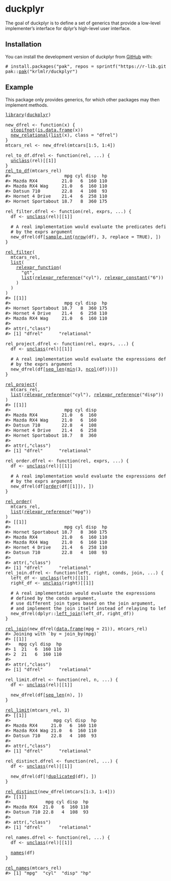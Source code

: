 <!-- README.md is generated from README.Rmd. Please edit that file -->

# duckplyr

<!-- badges: start -->

<!-- badges: end -->

The goal of duckplyr is to define a set of generics that provide a low-level implementer’s interface for dplyr’s high-level user interface.

## Installation

You can install the development version of duckplyr from [GitHub](https://github.com/) with:

<pre class='chroma'>
<span><span class='c'># install.packages("pak", repos = sprintf("https://r-lib.github.io/p/pak/stable/%s/%s/%s", .Platform$pkgType, R.Version()$os, R.Version()$arch))</span></span>
<span><span class='nf'>pak</span><span class='nf'>::</span><span class='nf'><a href='http://pak.r-lib.org/reference/pak.html'>pak</a></span><span class='o'>(</span><span class='s'>"krlmlr/duckplyr"</span><span class='o'>)</span></span></pre>

## Example

This package only provides generics, for which other packages may then implement methods.

<pre class='chroma'>
<span><span class='kr'><a href='https://rdrr.io/r/base/library.html'>library</a></span><span class='o'>(</span><span class='nv'><a href='https://github.com/krlmlr/duckplyr'>duckplyr</a></span><span class='o'>)</span></span>
<span></span>
<span><span class='nv'>new_dfrel</span> <span class='o'>&lt;-</span> <span class='kr'>function</span><span class='o'>(</span><span class='nv'>x</span><span class='o'>)</span> <span class='o'>{</span></span>
<span>  <span class='nf'><a href='https://rdrr.io/r/base/stopifnot.html'>stopifnot</a></span><span class='o'>(</span><span class='nf'><a href='https://rdrr.io/r/base/as.data.frame.html'>is.data.frame</a></span><span class='o'>(</span><span class='nv'>x</span><span class='o'>)</span><span class='o'>)</span></span>
<span>  <span class='nf'><a href='https://krlmlr.github.io/duckplyr/reference/relational.html'>new_relational</a></span><span class='o'>(</span><span class='nf'><a href='https://rdrr.io/r/base/list.html'>list</a></span><span class='o'>(</span><span class='nv'>x</span><span class='o'>)</span>, class <span class='o'>=</span> <span class='s'>"dfrel"</span><span class='o'>)</span></span>
<span><span class='o'>}</span></span>
<span><span class='nv'>mtcars_rel</span> <span class='o'>&lt;-</span> <span class='nf'>new_dfrel</span><span class='o'>(</span><span class='nv'>mtcars</span><span class='o'>[</span><span class='m'>1</span><span class='o'>:</span><span class='m'>5</span>, <span class='m'>1</span><span class='o'>:</span><span class='m'>4</span><span class='o'>]</span><span class='o'>)</span></span>
<span></span>
<span><span class='nv'>rel_to_df.dfrel</span> <span class='o'>&lt;-</span> <span class='kr'>function</span><span class='o'>(</span><span class='nv'>rel</span>, <span class='nv'>...</span><span class='o'>)</span> <span class='o'>{</span></span>
<span>  <span class='nf'><a href='https://rdrr.io/r/base/class.html'>unclass</a></span><span class='o'>(</span><span class='nv'>rel</span><span class='o'>)</span><span class='o'>[[</span><span class='m'>1</span><span class='o'>]</span><span class='o'>]</span></span>
<span><span class='o'>}</span></span>
<span><span class='nf'><a href='https://krlmlr.github.io/duckplyr/reference/relational.html'>rel_to_df</a></span><span class='o'>(</span><span class='nv'>mtcars_rel</span><span class='o'>)</span></span>
<span><span class='c'>#&gt;                    mpg cyl disp  hp</span></span>
<span><span class='c'>#&gt; Mazda RX4         21.0   6  160 110</span></span>
<span><span class='c'>#&gt; Mazda RX4 Wag     21.0   6  160 110</span></span>
<span><span class='c'>#&gt; Datsun 710        22.8   4  108  93</span></span>
<span><span class='c'>#&gt; Hornet 4 Drive    21.4   6  258 110</span></span>
<span><span class='c'>#&gt; Hornet Sportabout 18.7   8  360 175</span></span>
<span></span>
<span><span class='nv'>rel_filter.dfrel</span> <span class='o'>&lt;-</span> <span class='kr'>function</span><span class='o'>(</span><span class='nv'>rel</span>, <span class='nv'>exprs</span>, <span class='nv'>...</span><span class='o'>)</span> <span class='o'>{</span></span>
<span>  <span class='nv'>df</span> <span class='o'>&lt;-</span> <span class='nf'><a href='https://rdrr.io/r/base/class.html'>unclass</a></span><span class='o'>(</span><span class='nv'>rel</span><span class='o'>)</span><span class='o'>[[</span><span class='m'>1</span><span class='o'>]</span><span class='o'>]</span></span>
<span></span>
<span>  <span class='c'># A real implementation would evaluate the predicates defined</span></span>
<span>  <span class='c'># by the exprs argument</span></span>
<span>  <span class='nf'>new_dfrel</span><span class='o'>(</span><span class='nv'>df</span><span class='o'>[</span><span class='nf'><a href='https://rdrr.io/r/base/sample.html'>sample.int</a></span><span class='o'>(</span><span class='nf'><a href='https://rdrr.io/r/base/nrow.html'>nrow</a></span><span class='o'>(</span><span class='nv'>df</span><span class='o'>)</span>, <span class='m'>3</span>, replace <span class='o'>=</span> <span class='kc'>TRUE</span><span class='o'>)</span>, <span class='o'>]</span><span class='o'>)</span></span>
<span><span class='o'>}</span></span>
<span></span>
<span><span class='nf'><a href='https://krlmlr.github.io/duckplyr/reference/relational.html'>rel_filter</a></span><span class='o'>(</span></span>
<span>  <span class='nv'>mtcars_rel</span>,</span>
<span>  <span class='nf'><a href='https://rdrr.io/r/base/list.html'>list</a></span><span class='o'>(</span></span>
<span>    <span class='nf'><a href='https://krlmlr.github.io/duckplyr/reference/expr.html'>relexpr_function</a></span><span class='o'>(</span></span>
<span>      <span class='s'>"gt"</span>,</span>
<span>      <span class='nf'><a href='https://rdrr.io/r/base/list.html'>list</a></span><span class='o'>(</span><span class='nf'><a href='https://krlmlr.github.io/duckplyr/reference/expr.html'>relexpr_reference</a></span><span class='o'>(</span><span class='s'>"cyl"</span><span class='o'>)</span>, <span class='nf'><a href='https://krlmlr.github.io/duckplyr/reference/expr.html'>relexpr_constant</a></span><span class='o'>(</span><span class='s'>"6"</span><span class='o'>)</span><span class='o'>)</span></span>
<span>    <span class='o'>)</span></span>
<span>  <span class='o'>)</span></span>
<span><span class='o'>)</span></span>
<span><span class='c'>#&gt; [[1]]</span></span>
<span><span class='c'>#&gt;                    mpg cyl disp  hp</span></span>
<span><span class='c'>#&gt; Hornet Sportabout 18.7   8  360 175</span></span>
<span><span class='c'>#&gt; Hornet 4 Drive    21.4   6  258 110</span></span>
<span><span class='c'>#&gt; Mazda RX4 Wag     21.0   6  160 110</span></span>
<span><span class='c'>#&gt; </span></span>
<span><span class='c'>#&gt; attr(,"class")</span></span>
<span><span class='c'>#&gt; [1] "dfrel"      "relational"</span></span>
<span></span>
<span><span class='nv'>rel_project.dfrel</span> <span class='o'>&lt;-</span> <span class='kr'>function</span><span class='o'>(</span><span class='nv'>rel</span>, <span class='nv'>exprs</span>, <span class='nv'>...</span><span class='o'>)</span> <span class='o'>{</span></span>
<span>  <span class='nv'>df</span> <span class='o'>&lt;-</span> <span class='nf'><a href='https://rdrr.io/r/base/class.html'>unclass</a></span><span class='o'>(</span><span class='nv'>rel</span><span class='o'>)</span><span class='o'>[[</span><span class='m'>1</span><span class='o'>]</span><span class='o'>]</span></span>
<span></span>
<span>  <span class='c'># A real implementation would evaluate the expressions defined</span></span>
<span>  <span class='c'># by the exprs argument</span></span>
<span>  <span class='nf'>new_dfrel</span><span class='o'>(</span><span class='nv'>df</span><span class='o'>[</span><span class='nf'><a href='https://rdrr.io/r/base/seq.html'>seq_len</a></span><span class='o'>(</span><span class='nf'><a href='https://rdrr.io/r/base/Extremes.html'>min</a></span><span class='o'>(</span><span class='m'>3</span>, <span class='nf'><a href='https://rdrr.io/r/base/nrow.html'>ncol</a></span><span class='o'>(</span><span class='nv'>df</span><span class='o'>)</span><span class='o'>)</span><span class='o'>)</span><span class='o'>]</span><span class='o'>)</span></span>
<span><span class='o'>}</span></span>
<span></span>
<span><span class='nf'><a href='https://krlmlr.github.io/duckplyr/reference/relational.html'>rel_project</a></span><span class='o'>(</span></span>
<span>  <span class='nv'>mtcars_rel</span>,</span>
<span>  <span class='nf'><a href='https://rdrr.io/r/base/list.html'>list</a></span><span class='o'>(</span><span class='nf'><a href='https://krlmlr.github.io/duckplyr/reference/expr.html'>relexpr_reference</a></span><span class='o'>(</span><span class='s'>"cyl"</span><span class='o'>)</span>, <span class='nf'><a href='https://krlmlr.github.io/duckplyr/reference/expr.html'>relexpr_reference</a></span><span class='o'>(</span><span class='s'>"disp"</span><span class='o'>)</span><span class='o'>)</span></span>
<span><span class='o'>)</span></span>
<span><span class='c'>#&gt; [[1]]</span></span>
<span><span class='c'>#&gt;                    mpg cyl disp</span></span>
<span><span class='c'>#&gt; Mazda RX4         21.0   6  160</span></span>
<span><span class='c'>#&gt; Mazda RX4 Wag     21.0   6  160</span></span>
<span><span class='c'>#&gt; Datsun 710        22.8   4  108</span></span>
<span><span class='c'>#&gt; Hornet 4 Drive    21.4   6  258</span></span>
<span><span class='c'>#&gt; Hornet Sportabout 18.7   8  360</span></span>
<span><span class='c'>#&gt; </span></span>
<span><span class='c'>#&gt; attr(,"class")</span></span>
<span><span class='c'>#&gt; [1] "dfrel"      "relational"</span></span>
<span></span>
<span><span class='nv'>rel_order.dfrel</span> <span class='o'>&lt;-</span> <span class='kr'>function</span><span class='o'>(</span><span class='nv'>rel</span>, <span class='nv'>exprs</span>, <span class='nv'>...</span><span class='o'>)</span> <span class='o'>{</span></span>
<span>  <span class='nv'>df</span> <span class='o'>&lt;-</span> <span class='nf'><a href='https://rdrr.io/r/base/class.html'>unclass</a></span><span class='o'>(</span><span class='nv'>rel</span><span class='o'>)</span><span class='o'>[[</span><span class='m'>1</span><span class='o'>]</span><span class='o'>]</span></span>
<span></span>
<span>  <span class='c'># A real implementation would evaluate the expressions defined</span></span>
<span>  <span class='c'># by the exprs argument</span></span>
<span>  <span class='nf'>new_dfrel</span><span class='o'>(</span><span class='nv'>df</span><span class='o'>[</span><span class='nf'><a href='https://rdrr.io/r/base/order.html'>order</a></span><span class='o'>(</span><span class='nv'>df</span><span class='o'>[[</span><span class='m'>1</span><span class='o'>]</span><span class='o'>]</span><span class='o'>)</span>, <span class='o'>]</span><span class='o'>)</span></span>
<span><span class='o'>}</span></span>
<span></span>
<span><span class='nf'><a href='https://krlmlr.github.io/duckplyr/reference/relational.html'>rel_order</a></span><span class='o'>(</span></span>
<span>  <span class='nv'>mtcars_rel</span>,</span>
<span>  <span class='nf'><a href='https://rdrr.io/r/base/list.html'>list</a></span><span class='o'>(</span><span class='nf'><a href='https://krlmlr.github.io/duckplyr/reference/expr.html'>relexpr_reference</a></span><span class='o'>(</span><span class='s'>"mpg"</span><span class='o'>)</span><span class='o'>)</span></span>
<span><span class='o'>)</span></span>
<span><span class='c'>#&gt; [[1]]</span></span>
<span><span class='c'>#&gt;                    mpg cyl disp  hp</span></span>
<span><span class='c'>#&gt; Hornet Sportabout 18.7   8  360 175</span></span>
<span><span class='c'>#&gt; Mazda RX4         21.0   6  160 110</span></span>
<span><span class='c'>#&gt; Mazda RX4 Wag     21.0   6  160 110</span></span>
<span><span class='c'>#&gt; Hornet 4 Drive    21.4   6  258 110</span></span>
<span><span class='c'>#&gt; Datsun 710        22.8   4  108  93</span></span>
<span><span class='c'>#&gt; </span></span>
<span><span class='c'>#&gt; attr(,"class")</span></span>
<span><span class='c'>#&gt; [1] "dfrel"      "relational"</span></span>
<span><span class='nv'>rel_join.dfrel</span> <span class='o'>&lt;-</span> <span class='kr'>function</span><span class='o'>(</span><span class='nv'>left</span>, <span class='nv'>right</span>, <span class='nv'>conds</span>, <span class='nv'>join</span>, <span class='nv'>...</span><span class='o'>)</span> <span class='o'>{</span></span>
<span>  <span class='nv'>left_df</span> <span class='o'>&lt;-</span> <span class='nf'><a href='https://rdrr.io/r/base/class.html'>unclass</a></span><span class='o'>(</span><span class='nv'>left</span><span class='o'>)</span><span class='o'>[[</span><span class='m'>1</span><span class='o'>]</span><span class='o'>]</span></span>
<span>  <span class='nv'>right_df</span> <span class='o'>&lt;-</span> <span class='nf'><a href='https://rdrr.io/r/base/class.html'>unclass</a></span><span class='o'>(</span><span class='nv'>right</span><span class='o'>)</span><span class='o'>[[</span><span class='m'>1</span><span class='o'>]</span><span class='o'>]</span></span>
<span></span>
<span>  <span class='c'># A real implementation would evaluate the expressions</span></span>
<span>  <span class='c'># defined by the conds argument,</span></span>
<span>  <span class='c'># use different join types based on the join argument,</span></span>
<span>  <span class='c'># and implement the join itself instead of relaying to left_join().</span></span>
<span>  <span class='nf'>new_dfrel</span><span class='o'>(</span><span class='nf'>dplyr</span><span class='nf'>::</span><span class='nf'><a href='https://dplyr.tidyverse.org/reference/mutate-joins.html'>left_join</a></span><span class='o'>(</span><span class='nv'>left_df</span>, <span class='nv'>right_df</span><span class='o'>)</span><span class='o'>)</span></span>
<span><span class='o'>}</span></span>
<span></span>
<span><span class='nf'><a href='https://krlmlr.github.io/duckplyr/reference/relational.html'>rel_join</a></span><span class='o'>(</span><span class='nf'>new_dfrel</span><span class='o'>(</span><span class='nf'><a href='https://rdrr.io/r/base/data.frame.html'>data.frame</a></span><span class='o'>(</span>mpg <span class='o'>=</span> <span class='m'>21</span><span class='o'>)</span><span class='o'>)</span>, <span class='nv'>mtcars_rel</span><span class='o'>)</span></span>
<span><span class='c'>#&gt; Joining with `by = join_by(mpg)`</span></span>
<span><span class='c'>#&gt; [[1]]</span></span>
<span><span class='c'>#&gt;   mpg cyl disp  hp</span></span>
<span><span class='c'>#&gt; 1  21   6  160 110</span></span>
<span><span class='c'>#&gt; 2  21   6  160 110</span></span>
<span><span class='c'>#&gt; </span></span>
<span><span class='c'>#&gt; attr(,"class")</span></span>
<span><span class='c'>#&gt; [1] "dfrel"      "relational"</span></span>
<span></span>
<span><span class='nv'>rel_limit.dfrel</span> <span class='o'>&lt;-</span> <span class='kr'>function</span><span class='o'>(</span><span class='nv'>rel</span>, <span class='nv'>n</span>, <span class='nv'>...</span><span class='o'>)</span> <span class='o'>{</span></span>
<span>  <span class='nv'>df</span> <span class='o'>&lt;-</span> <span class='nf'><a href='https://rdrr.io/r/base/class.html'>unclass</a></span><span class='o'>(</span><span class='nv'>rel</span><span class='o'>)</span><span class='o'>[[</span><span class='m'>1</span><span class='o'>]</span><span class='o'>]</span></span>
<span></span>
<span>  <span class='nf'>new_dfrel</span><span class='o'>(</span><span class='nv'>df</span><span class='o'>[</span><span class='nf'><a href='https://rdrr.io/r/base/seq.html'>seq_len</a></span><span class='o'>(</span><span class='nv'>n</span><span class='o'>)</span>, <span class='o'>]</span><span class='o'>)</span></span>
<span><span class='o'>}</span></span>
<span></span>
<span><span class='nf'><a href='https://krlmlr.github.io/duckplyr/reference/relational.html'>rel_limit</a></span><span class='o'>(</span><span class='nv'>mtcars_rel</span>, <span class='m'>3</span><span class='o'>)</span></span>
<span><span class='c'>#&gt; [[1]]</span></span>
<span><span class='c'>#&gt;                mpg cyl disp  hp</span></span>
<span><span class='c'>#&gt; Mazda RX4     21.0   6  160 110</span></span>
<span><span class='c'>#&gt; Mazda RX4 Wag 21.0   6  160 110</span></span>
<span><span class='c'>#&gt; Datsun 710    22.8   4  108  93</span></span>
<span><span class='c'>#&gt; </span></span>
<span><span class='c'>#&gt; attr(,"class")</span></span>
<span><span class='c'>#&gt; [1] "dfrel"      "relational"</span></span>
<span></span>
<span><span class='nv'>rel_distinct.dfrel</span> <span class='o'>&lt;-</span> <span class='kr'>function</span><span class='o'>(</span><span class='nv'>rel</span>, <span class='nv'>...</span><span class='o'>)</span> <span class='o'>{</span></span>
<span>  <span class='nv'>df</span> <span class='o'>&lt;-</span> <span class='nf'><a href='https://rdrr.io/r/base/class.html'>unclass</a></span><span class='o'>(</span><span class='nv'>rel</span><span class='o'>)</span><span class='o'>[[</span><span class='m'>1</span><span class='o'>]</span><span class='o'>]</span></span>
<span></span>
<span>  <span class='nf'>new_dfrel</span><span class='o'>(</span><span class='nv'>df</span><span class='o'>[</span><span class='o'>!</span><span class='nf'><a href='https://rdrr.io/r/base/duplicated.html'>duplicated</a></span><span class='o'>(</span><span class='nv'>df</span><span class='o'>)</span>, <span class='o'>]</span><span class='o'>)</span></span>
<span><span class='o'>}</span></span>
<span></span>
<span><span class='nf'><a href='https://krlmlr.github.io/duckplyr/reference/relational.html'>rel_distinct</a></span><span class='o'>(</span><span class='nf'>new_dfrel</span><span class='o'>(</span><span class='nv'>mtcars</span><span class='o'>[</span><span class='m'>1</span><span class='o'>:</span><span class='m'>3</span>, <span class='m'>1</span><span class='o'>:</span><span class='m'>4</span><span class='o'>]</span><span class='o'>)</span><span class='o'>)</span></span>
<span><span class='c'>#&gt; [[1]]</span></span>
<span><span class='c'>#&gt;             mpg cyl disp  hp</span></span>
<span><span class='c'>#&gt; Mazda RX4  21.0   6  160 110</span></span>
<span><span class='c'>#&gt; Datsun 710 22.8   4  108  93</span></span>
<span><span class='c'>#&gt; </span></span>
<span><span class='c'>#&gt; attr(,"class")</span></span>
<span><span class='c'>#&gt; [1] "dfrel"      "relational"</span></span>
<span></span>
<span><span class='nv'>rel_names.dfrel</span> <span class='o'>&lt;-</span> <span class='kr'>function</span><span class='o'>(</span><span class='nv'>rel</span>, <span class='nv'>...</span><span class='o'>)</span> <span class='o'>{</span></span>
<span>  <span class='nv'>df</span> <span class='o'>&lt;-</span> <span class='nf'><a href='https://rdrr.io/r/base/class.html'>unclass</a></span><span class='o'>(</span><span class='nv'>rel</span><span class='o'>)</span><span class='o'>[[</span><span class='m'>1</span><span class='o'>]</span><span class='o'>]</span></span>
<span></span>
<span>  <span class='nf'><a href='https://rdrr.io/r/base/names.html'>names</a></span><span class='o'>(</span><span class='nv'>df</span><span class='o'>)</span></span>
<span><span class='o'>}</span></span>
<span></span>
<span><span class='nf'><a href='https://krlmlr.github.io/duckplyr/reference/relational.html'>rel_names</a></span><span class='o'>(</span><span class='nv'>mtcars_rel</span><span class='o'>)</span></span>
<span><span class='c'>#&gt; [1] "mpg"  "cyl"  "disp" "hp"</span></span></pre>
